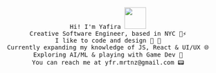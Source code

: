<p align="center">
  <br>
  <samp>
    Hi! I'm Yafira <img src="https://media.giphy.com/media/XYyxh0R1XilajMWB8X/giphy.gif" height="50px">
      <br>Creative Software Engineer, based in NYC 🌸⚡️
        <br>I like to code and design 🤖 🎨
    <br>Currently expanding my knowledge of JS, React & UI/UX 🌐
    <br>Exploring AI/ML & playing with Game Dev 👾
    <br>You can reach me at yfr.mrtnz@gmail.com 📟
    <br>
    <br>
  </samp>
</p>
